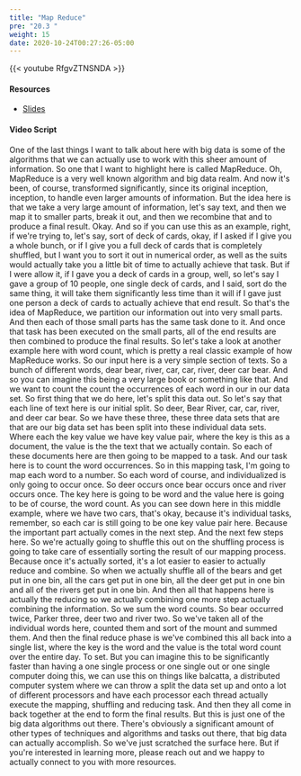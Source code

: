 ```yaml
---
title: "Map Reduce"
pre: "20.3 "
weight: 15
date: 2020-10-24T00:27:26-05:00
---
```


{{< youtube RfgvZTNSNDA >}}
<!-- j71Zsn6ptcc -->

#### Resources
* [Slides](/1-cc110/20-big-data/slides/20-BigData.pdf)

#### Video Script

One of the last things I want to talk about here with big data is some of the algorithms that we can actually use to work with this sheer amount of information. So one that I want to highlight here is called MapReduce. Oh, MapReduce is a very well known algorithm and big data realm. And now it's been, of course, transformed significantly, since its original inception, inception, to handle even larger amounts of information. But the idea here is that we take a very large amount of information, let's say text, and then we map it to smaller parts, break it out, and then we recombine that and to produce a final result. Okay. And so if you can use this as an example, right, if we're trying to, let's say, sort of deck of cards, okay, if I asked if I give you a whole bunch, or if I give you a full deck of cards that is completely shuffled, but I want you to sort it out in numerical order, as well as the suits would actually take you a little bit of time to actually achieve that task. But if I were allow it, if I gave you a deck of cards in a group, well, so let's say I gave a group of 10 people, one single deck of cards, and I said, sort do the same thing, it will take them significantly less time than it will if I gave just one person a deck of cards to actually achieve that end result. So that's the idea of MapReduce, we partition our information out into very small parts. And then each of those small parts has the same task done to it. And once that task has been executed on the small parts, all of the end results are then combined to produce the final results. So let's take a look at another example here with word count, which is pretty a real classic example of how MapReduce works. So our input here is a very simple section of texts. So a bunch of different words, dear bear, river, car, car, river, deer car bear. And so you can imagine this being a very large book or something like that. And we want to count the count the occurrences of each word in our in our data set. So first thing that we do here, let's split this data out. So let's say that each line of text here is our initial split. So deer, Bear River, car, car, river, and deer car bear. So we have these three, these three data sets that are that are our big data set has been split into these individual data sets. Where each the key value we have key value pair, where the key is this as a document, the value is the the text that we actually contain. So each of these documents here are then going to be mapped to a task. And our task here is to count the word occurrences. So in this mapping task, I'm going to map each word to a number. So each word of course, and individualized is only going to occur once. So deer occurs once bear occurs once and river occurs once. The key here is going to be word and the value here is going to be of course, the word count. As you can see down here in this middle example, where we have two cars, that's okay, because it's individual tasks, remember, so each car is still going to be one key value pair here. Because the important part actually comes in the next step. And the next few steps here. So we're actually going to shuffle this out on the shuffling process is going to take care of essentially sorting the result of our mapping process. Because once it's actually sorted, it's a lot easier to easier to actually reduce and combine. So when we actually shuffle all of the bears and get put in one bin, all the cars get put in one bin, all the deer get put in one bin and all of the rivers get put in one bin. And then all that happens here is actually the reducing so we actually combining one more step actually combining the information. So we sum the word counts. So bear occurred twice, Parker three, deer two and river two. So we've taken all of the individual words here, counted them and sort of the mount and summed them. And then the final reduce phase is we've combined this all back into a single list, where the key is the word and the value is the total word count over the entire day. To set. But you can imagine this to be significantly faster than having a one single process or one single out or one single computer doing this, we can use this on things like balcatta, a distributed computer system where we can throw a split the data set up and onto a lot of different processors and have each processor each thread actually execute the mapping, shuffling and reducing task. And then they all come in back together at the end to form the final results. But this is just one of the big data algorithms out there. There's obviously a significant amount of other types of techniques and algorithms and tasks out there, that big data can actually accomplish. So we've just scratched the surface here. But if you're interested in learning more, please reach out and we happy to actually connect to you with more resources. 

